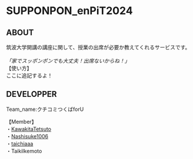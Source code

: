 # SUPPONPON_enPiT2024

## ABOUT
筑波大学開講の講座に関して、授業の出席が必要か教えてくれるサービスです。<br>
<br>
*「家でスッポンポンでも大丈夫！出席ないからね！」*
<br>
【使い方】<br>
ここに追記するよ！

## DEVELOPPER
<p>Team_name:クチコミつくばforU</p>
【Member】<br>
  ・<a href = "https://github.com/KawakitaTetsuto">KawakitaTetsuto</a><br>
  ・<a href = "https://github.com/Nashisuke1006">Nashisuke1006</a><br>
  ・<a href = "https://github.com/taichiaaa">taichiaaa</a><br>
  ・<a herf = "https://github.com/TaikiIkemoto">TaikiIkemoto</a><br>


